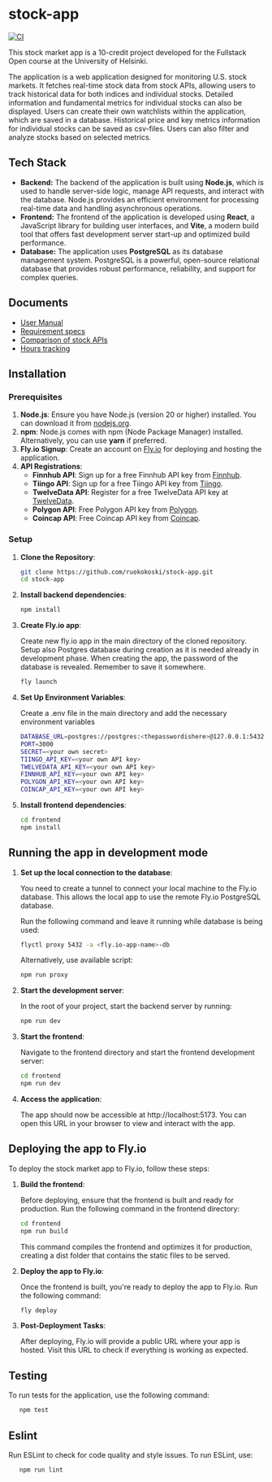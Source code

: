 # stock-app

[![CI](https://github.com/ruokokoski/stock-app/actions/workflows/main.yml/badge.svg?branch=main)](https://github.com/ruokokoski/stock-app/actions/workflows/main.yml)

This stock market app is a 10-credit project developed for the Fullstack Open course at the University of Helsinki.

The application is a web application designed for monitoring U.S. stock markets. It fetches real-time stock data from stock APIs, allowing users to track historical data for both indices and individual stocks. Detailed information and fundamental metrics for individual stocks can also be displayed. Users can create their own watchlists within the application, which are saved in a database. Historical price and key metrics information for individual stocks can be saved as csv-files. Users can also filter and analyze stocks based on selected metrics.

## Tech Stack
- **Backend:** The backend of the application is built using **Node.js**, which is used to handle server-side logic, manage API requests, and interact with the database. Node.js provides an efficient environment for processing real-time data and handling asynchronous operations.
- **Frontend:** The frontend of the application is developed using **React**, a JavaScript library for building user interfaces, and **Vite**, a modern build tool that offers fast development server start-up and optimized build performance.
- **Database:** The application uses **PostgreSQL** as its database management system. PostgreSQL is a powerful, open-source relational database that provides robust performance, reliability, and support for complex queries.

## Documents
- [User Manual](./documents/user_manual.md)
- [Requirement specs](./documents/requirement_specs.md)
- [Comparison of stock APIs](./documents/stock_apis.md)
- [Hours tracking](./documents/timetracking.md)

## Installation
### Prerequisites

1. **Node.js**: Ensure you have Node.js (version 20 or higher) installed. You can download it from [nodejs.org](https://nodejs.org/).
2. **npm**: Node.js comes with npm (Node Package Manager) installed. Alternatively, you can use **yarn** if preferred.
3. **Fly.io Signup**: Create an account on [Fly.io](https://fly.io) for deploying and hosting the application.
4. **API Registrations**:
   - **Finnhub API**: Sign up for a free Finnhub API key from [Finnhub](https://www.finnhub.io).
   - **Tiingo API**: Sign up for a free Tiingo API key from [Tiingo](https://www.tiingo.com).
   - **TwelveData API**: Register for a free TwelveData API key at [TwelveData](https://twelvedata.com).
   - **Polygon API**: Free Polygon API key from [Polygon](https://www.polygon.io).
   - **Coincap API**: Free Coincap API key from [Coincap](https://www.coincap.io).

### Setup

1. **Clone the Repository**:
   ```bash
   git clone https://github.com/ruokokoski/stock-app.git
   cd stock-app
   ```
2. **Install backend dependencies**:
   ```bash
   npm install
   ```
3. **Create Fly.io app**:
   
   Create new fly.io app in the main directory of the cloned repository. Setup also Postgres database during creation as it is needed already in development phase. When creating the app, the password of the database is revealed. Remember to save it somewhere.
   ```bash
   fly launch
   ```
4. **Set Up Environment Variables**:
   
   Create a .env file in the main directory and add the necessary environment variables
   ```bash
   DATABASE_URL=postgres://postgres:<thepasswordishere>@127.0.0.1:5432/postgres
   PORT=3000
   SECRET=<your own secret>
   TIINGO_API_KEY=<your own API key>
   TWELVEDATA_API_KEY=<your own API key>
   FINNHUB_API_KEY=<your own API key>
   POLYGON_API_KEY=<your own API key>
   COINCAP_API_KEY=<your own API key>
   ```
5. **Install frontend dependencies**:
   ```bash
   cd frontend
   npm install
   ```

## Running the app in development mode

1. **Set up the local connection to the database**:

   You need to create a tunnel to connect your local machine to the Fly.io database. This allows the local app to use the remote Fly.io PostgreSQL database.
   
   Run the following command and leave it running while database is being used:
   ```bash
   flyctl proxy 5432 -a <fly.io-app-name>-db
   ```

   Alternatively, use available script:
   ```bash
   npm run proxy
   ```
  
2. **Start the development server**:

   In the root of your project, start the backend server by running:
   ```bash
   npm run dev
   ```

3. **Start the frontend**:

   Navigate to the frontend directory and start the frontend development server:
   ```bash
   cd frontend
   npm run dev
   ```

4. **Access the application**:

   The app should now be accessible at http://localhost:5173. You can open this URL in your browser to view and interact with the app.

## Deploying the app to Fly.io

To deploy the stock market app to Fly.io, follow these steps:

1. **Build the frontend**:

   Before deploying, ensure that the frontend is built and ready for production. Run the following command in the frontend directory:
   ```bash
   cd frontend
   npm run build
   ```
   This command compiles the frontend and optimizes it for production, creating a dist folder that contains the static files to be served.

2. **Deploy the app to Fly.io**:

   Once the frontend is built, you're ready to deploy the app to Fly.io. Run the following command:
   ```bash
   fly deploy
   ```

3. **Post-Deployment Tasks**:

   After deploying, Fly.io will provide a public URL where your app is hosted. Visit this URL to check if everything is working as expected.


## Testing

To run tests for the application, use the following command:
```bash
   npm test
```

## Eslint

Run ESLint to check for code quality and style issues. To run ESLint, use:
```bash
   npm run lint
```
